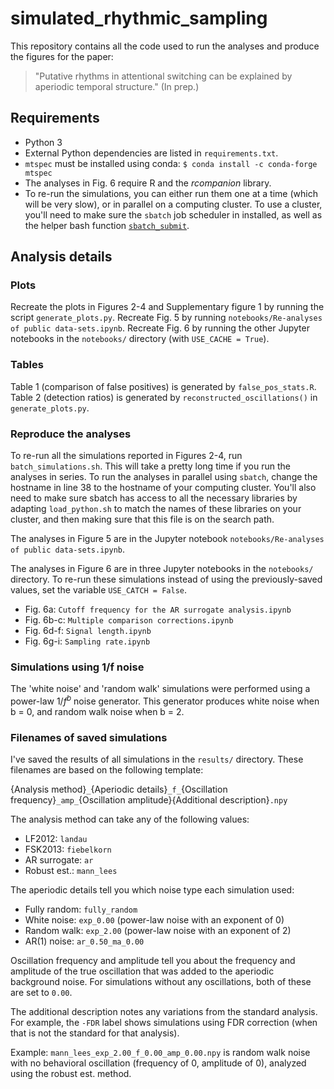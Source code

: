 # simulated_rhythmic_sampling

This repository contains all the code used to run the analyses and produce the figures for the paper:
> "Putative rhythms in attentional switching can be explained by aperiodic temporal structure." (In prep.)


## Requirements

- Python 3
- External Python dependencies are listed in `requirements.txt`.
- `mtspec` must be installed using conda: `$ conda install -c conda-forge mtspec`
- The analyses in Fig. 6 require R and the *rcompanion* library.
- To re-run the simulations, you can either run them one at a time (which will be very slow), or in parallel on a computing cluster. To use a cluster, you'll need to make sure the `sbatch` job scheduler in installed, as well as the helper bash function [`sbatch_submit`](https://github.com/gbrookshire/sbatch_submit).


## Analysis details


### Plots

Recreate the plots in Figures 2-4 and Supplementary figure 1 by running the script `generate_plots.py`. Recreate Fig. 5 by running `notebooks/Re-analyses of public data-sets.ipynb`. Recreate Fig. 6 by running the other Jupyter notebooks in the `notebooks/` directory (with `USE_CACHE = True`).


### Tables

Table 1 (comparison of false positives) is generated by `false_pos_stats.R`. Table 2 (detection ratios) is generated  by `reconstructed_oscillations()` in `generate_plots.py`.

### Reproduce the analyses

To re-run all the simulations reported in Figures 2-4, run `batch_simulations.sh`. This will take a pretty long time if you run the analyses in series. To run the analyses in parallel using `sbatch`, change the hostname in line 38 to the hostname of your computing cluster. You'll also need to make sure sbatch has access to all the necessary libraries by adapting `load_python.sh` to match the names of these libraries on your cluster, and then making sure that this file is on the search path.

The analyses in Figure 5 are in the Jupyter notebook `notebooks/Re-analyses of public data-sets.ipynb`.

The analyses in Figure 6 are in three Jupyter notebooks in the `notebooks/` directory. To re-run these simulations instead of using the previously-saved values, set the variable `USE_CATCH = False`.
- Fig. 6a: `Cutoff frequency for the AR surrogate analysis.ipynb` 
- Fig. 6b-c: `Multiple comparison corrections.ipynb`
- Fig. 6d-f: `Signal length.ipynb`
- Fig. 6g-i: `Sampling rate.ipynb`


### Simulations using 1/f noise

The 'white noise' and 'random walk' simulations were performed using a power-law $1/f^b$ noise generator. This generator produces white noise when b = 0, and random walk noise when b = 2.


### Filenames of saved simulations

I've saved the results of all simulations in the `results/` directory. These filenames are based on the following template:

{Analysis method}`_`{Aperiodic details}`_f_`{Oscillation frequency}`_amp_`{Oscillation amplitude}{Additional description}`.npy`

The analysis method can take any of the following values:

- LF2012: `landau`
- FSK2013: `fiebelkorn`
- AR surrogate: `ar`
- Robust est.: `mann_lees`

The aperiodic details tell you which noise type each simulation used:

- Fully random: `fully_random`
- White noise: `exp_0.00` (power-law noise with an exponent of 0)
- Random walk: `exp_2.00` (power-law noise with an exponent of 2)
- AR(1) noise: `ar_0.50_ma_0.00`

Oscillation frequency and amplitude tell you about the frequency and amplitude of the true oscillation that was added to the aperiodic background noise. For simulations without any oscillations, both of these are set to `0.00`.

The additional description notes any variations from the standard analysis. For example, the `-FDR` label shows simulations using FDR correction (when that is not the standard for that analysis).

Example:
`mann_lees_exp_2.00_f_0.00_amp_0.00.npy` is random walk noise with no behavioral oscillation (frequency of 0, amplitude of 0), analyzed using the robust est. method.


